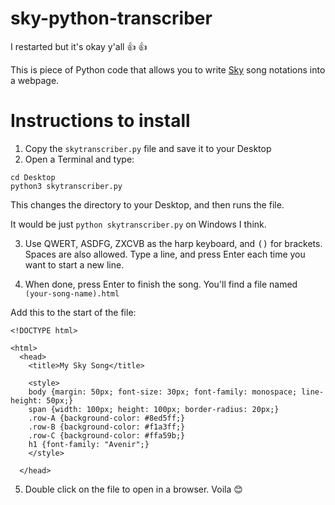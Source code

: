 # sky-python-transcriber
I restarted but it's okay y'all :+1: :+1:

This is piece of Python code that allows you to write [Sky](https://thatgamecompany.com/sky) song notations into a webpage.

# Instructions to install


1. Copy the `skytranscriber.py` file and save it to your Desktop
2. Open a Terminal and type: 

```
cd Desktop
python3 skytranscriber.py
```



This changes the directory to your Desktop, and then runs the file.

It would be just `python skytranscriber.py` on Windows I think.

3. Use QWERT, ASDFG, ZXCVB as the harp keyboard, and <kbd>(</kbd><kbd>)</kbd> for brackets. Spaces are also allowed. Type a line, and press Enter each time you want to start a new line.

4. When done, press Enter to finish the song. You'll find a file named `(your-song-name).html`

Add this to the start of the file:

```
<!DOCTYPE html>

<html>
  <head>
    <title>My Sky Song</title>

    <style>
    body {margin: 50px; font-size: 30px; font-family: monospace; line-height: 50px;}
    span {width: 100px; height: 100px; border-radius: 20px;}
    .row-A {background-color: #8ed5ff;}
    .row-B {background-color: #f1a3ff;}
    .row-C {background-color: #ffa59b;}
    h1 {font-family: "Avenir";}
    </style>

  </head>
```

5. Double click on the file to open in a browser. Voila :blush:

